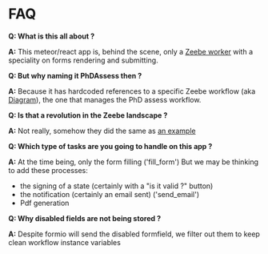 # FAQ

**Q: What is this all about ?**

**A:** This meteor/react app is, behind the scene,
only a [Zeebe worker](https://stage.docs.zeebe.io/basics/job-workers.html) with a speciality on forms rendering and submitting.

**Q: But why naming it PhDAssess then ?**

**A:** Because it has hardcoded references to a specific Zeebe workflow (aka [Diagram](https://stage.docs.zeebe.io/basics/workflows.html)),
the one that manages the PhD assess workflow.

**Q: Is that a revolution in the Zeebe landscape ?**

**A:** Not really, somehow they did the same as [an example](https://github.com/camunda-community-hub/zeebe-simple-tasklist)

**Q: Which type of tasks are you going to handle on this app ?**

**A:** At the time being, only the form filling ('fill_form')
But we may be thinking to add these processes:
- the signing of a state (certainly with a "is it valid ?" button)
- the notification (certainly an email sent) ('send_email')
- Pdf generation

**Q: Why disabled fields are not being stored ?**

**A:** Despite formio will send the disabled formfield,
we filter out them to keep clean workflow instance variables
